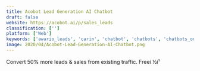 ```yaml
---
title: Acobot Lead Generation AI Chatbot
draft: false 
website: https://acobot.ai/p/sales_leads
classification: ['']
platform: ['Web']
keywords: ['awario_leads', 'carin', 'chatbot', 'chatbots', 'chatbots_on_hasura', 'clarke.ai', 'drift', 'drift_assistant', 'floatbot', 'form.one', 'freelance_leads', 'init.ai', 'intercom', 'landbot', 'motion.ai', 'optimonk', 're:scam', 'scorecards_by_gratify', 'sidekicks_co.', 'tagove', 'upscribe', 'voicea']
image: 2020/04/Acobot-Lead-Generation-AI-Chatbot.png
---
```

Convert 50% more leads & sales from existing traffic. Freeí ½í¹